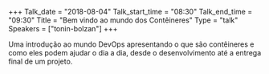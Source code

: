+++
Talk_date = "2018-08-04"
Talk_start_time = "08:30"
Talk_end_time = "09:30"
Title = "Bem vindo ao mundo dos Contêineres"
Type = "talk"
Speakers = ["tonin-bolzan"]
+++

Uma introdução ao mundo DevOps apresentando o que são contêineres e como eles podem ajudar o dia a dia, desde o desenvolvimento até a entrega final de um projeto.
